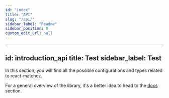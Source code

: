 ```yaml
---
id: "index"
title: "API"
slug: "/api/"
sidebar_label: "Readme"
sidebar_position: 0
custom_edit_url: null
---
```


---
id: introduction_api
title: Test
sidebar_label: Test
---

In this section, you will find all the possible configurations and types related
to react-matchez.

For a general overview of the library, it's a better idea to head to the
[docs](introduction.md) section.
